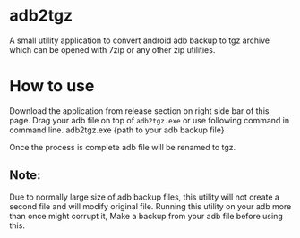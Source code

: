 # adb2tgz
A small utility application to convert android adb backup to tgz archive which can be opened with 7zip or any other zip utilities.


# How to use
Download the application from release section on right side bar of this page.
Drag your adb file on top of `adb2tgz.exe` or use following command in command line.
    adb2tgz.exe {path to your adb backup file}

Once the process is complete adb file will be renamed to tgz.

## Note:

Due to normally large size of adb backup files, this utility will not create a second file and will modify original file.
Running this utility on your adb more than once might corrupt it, Make a backup from your adb file before using this.


